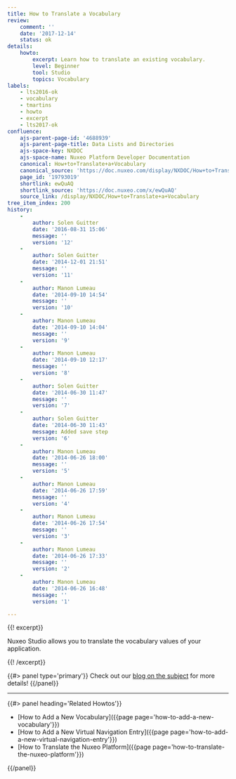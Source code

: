 ```yaml
---
title: How to Translate a Vocabulary
review:
    comment: ''
    date: '2017-12-14'
    status: ok
details:
    howto:
        excerpt: Learn how to translate an existing vocabulary.
        level: Beginner
        tool: Studio
        topics: Vocabulary
labels:
    - lts2016-ok
    - vocabulary
    - tmartins
    - howto
    - excerpt
    - lts2017-ok
confluence:
    ajs-parent-page-id: '4688939'
    ajs-parent-page-title: Data Lists and Directories
    ajs-space-key: NXDOC
    ajs-space-name: Nuxeo Platform Developer Documentation
    canonical: How+to+Translate+a+Vocabulary
    canonical_source: 'https://doc.nuxeo.com/display/NXDOC/How+to+Translate+a+Vocabulary'
    page_id: '19793019'
    shortlink: ewQuAQ
    shortlink_source: 'https://doc.nuxeo.com/x/ewQuAQ'
    source_link: /display/NXDOC/How+to+Translate+a+Vocabulary
tree_item_index: 200
history:
    -
        author: Solen Guitter
        date: '2016-08-31 15:06'
        message: ''
        version: '12'
    -
        author: Solen Guitter
        date: '2014-12-01 21:51'
        message: ''
        version: '11'
    -
        author: Manon Lumeau
        date: '2014-09-10 14:54'
        message: ''
        version: '10'
    -
        author: Manon Lumeau
        date: '2014-09-10 14:04'
        message: ''
        version: '9'
    -
        author: Manon Lumeau
        date: '2014-09-10 12:17'
        message: ''
        version: '8'
    -
        author: Solen Guitter
        date: '2014-06-30 11:47'
        message: ''
        version: '7'
    -
        author: Solen Guitter
        date: '2014-06-30 11:43'
        message: Added save step
        version: '6'
    -
        author: Manon Lumeau
        date: '2014-06-26 18:00'
        message: ''
        version: '5'
    -
        author: Manon Lumeau
        date: '2014-06-26 17:59'
        message: ''
        version: '4'
    -
        author: Manon Lumeau
        date: '2014-06-26 17:54'
        message: ''
        version: '3'
    -
        author: Manon Lumeau
        date: '2014-06-26 17:33'
        message: ''
        version: '2'
    -
        author: Manon Lumeau
        date: '2014-06-26 16:48'
        message: ''
        version: '1'

---
```

{{! excerpt}}

Nuxeo Studio allows you to translate the vocabulary values of your application.

{{! /excerpt}}

{{#> panel type='primary'}}
Check out our [blog on the subject](https://www.nuxeo.com/blog/how-many-languages-can-you-fit-in-the-nuxeo-platform/) for more details!
{{/panel}}

* * *

<div class="row" data-equalizer data-equalize-on="medium"><div class="column medium-6">{{#> panel heading='Related Howtos'}}

- [How to Add a New Vocabulary]({{page page='how-to-add-a-new-vocabulary'}})
- [How to Add a New Virtual Navigation Entry]({{page page='how-to-add-a-new-virtual-navigation-entry'}})
- [How to Translate the Nuxeo Platform]({{page page='how-to-translate-the-nuxeo-platform'}})

{{/panel}}</div><div class="column medium-6">

&nbsp;

</div></div>
